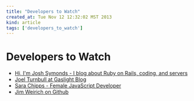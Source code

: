 ```yaml
---
title: "Developers to Watch"
created_at: Tue Nov 12 12:32:02 MST 2013
kind: article
tags: ['developers_to_watch']
---
```


# Developers to Watch

* [Hi, I'm Josh Symonds - I blog about Ruby on Rails, coding, and servers](http://joshsymonds.com/)
* [Joel Turnbull at Gaslight Blog](http://gaslight.co/blog/)
* [Sara Chipps - Female JavaScript Developer](http://sarajchipps.com/about)
* [Jim Weirich on Github](https://github.com/jimweirich)




